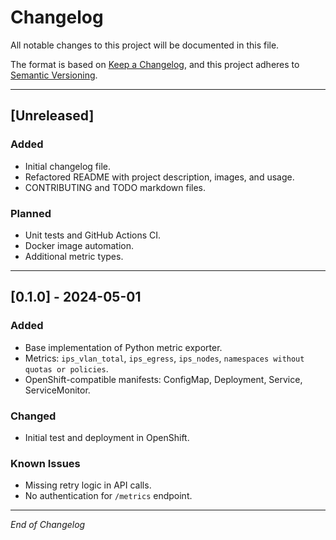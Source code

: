 # Changelog

All notable changes to this project will be documented in this file.

The format is based on [Keep a Changelog](https://keepachangelog.com/en/1.0.0/),
and this project adheres to [Semantic Versioning](https://semver.org/spec/v2.0.0.html).

---

## \[Unreleased]

### Added

* Initial changelog file.
* Refactored README with project description, images, and usage.
* CONTRIBUTING and TODO markdown files.

### Planned

* Unit tests and GitHub Actions CI.
* Docker image automation.
* Additional metric types.

---

## \[0.1.0] - 2024-05-01

### Added

* Base implementation of Python metric exporter.
* Metrics: `ips_vlan_total`, `ips_egress`, `ips_nodes`, `namespaces without quotas or policies`.
* OpenShift-compatible manifests: ConfigMap, Deployment, Service, ServiceMonitor.

### Changed

* Initial test and deployment in OpenShift.

### Known Issues

* Missing retry logic in API calls.
* No authentication for `/metrics` endpoint.

---

*End of Changelog*
